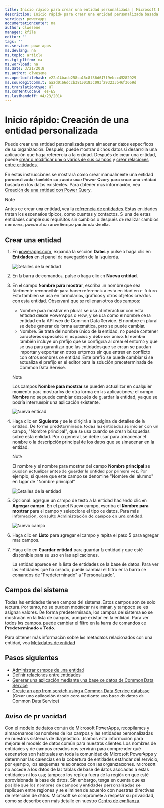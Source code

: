 ```yaml
---
title: Inicio rápido para crear una entidad personalizada | Microsoft Docs
description: Inicio rápido para crear una entidad personalizada basada en otra entidad o desde cero.
services: powerapps
documentationcenter: na
author: clwesene
manager: kfile
editor: ''
tags: ''
ms.service: powerapps
ms.devlang: na
ms.topic: article
ms.tgt_pltfrm: na
ms.workload: na
ms.date: 3/21/2018
ms.author: clwesene
ms.openlocfilehash: e22a18bacb258ca46c8f36d647f9ebcc45282929
ms.sourcegitcommit: aa2d0166dccb38100183c093f293233b46f3669d
ms.translationtype: HT
ms.contentlocale: es-ES
ms.lasthandoff: 04/23/2018
---
```

# <a name="quickstart-create-a-custom-entity"></a>Inicio rápido: Creación de una entidad personalizada
Puede crear una entidad personalizada para almacenar datos específicos de su organización. Después, puede mostrar dichos datos si desarrolla una aplicación que haga referencia a la entidad. Después de crear una entidad, puede [crear o modificar uno o varios de sus campos](data-platform-manage-fields.md) y [crear relaciones entre entidades](data-platform-entity-lookup.md).

En estas instrucciones se mostrará cómo crear manualmente una entidad personalizada; también se puede usar Power Query para crear una entidad basada en los datos existentes. Para obtener más información, vea [Creación de una entidad con Power Query](data-platform-cds-newentity-pq.md).

> [!NOTE]
> Antes de crear una entidad, vea la [referencia de entidades](../../developer/common-data-service/reference/about-entity-reference.md). Estas entidades tratan los escenarios típicos, como cuentas y contactos. Si una de estas entidades cumple sus requisitos sin cambios o después de realizar cambios menores, puede ahorrarse tiempo partiendo de ella.

## <a name="create-an-entity"></a>Crear una entidad
1. En [powerapps.com](https://web.powerapps.com), expanda la sección **Datos** y pulse o haga clic en **Entidades** en el panel de navegación de la izquierda.

    ![Detalles de la entidad](./media/data-platform-cds-create-entity/entitylist.png "lista de entidades")

2. En la barra de comandos, pulse o haga clic en **Nueva entidad**.
3. En el campo **Nombre para mostrar**, escriba un nombre que sea fácilmente reconocible para hacer referencia a esta entidad en el futuro. Esto también se usa en formularios, gráficos y otros objetos creados con esta entidad. Observará que se rellenan otros dos campos:

    * Nombre para mostrar en plural: se usa al interactuar con esta entidad desde PowerApps o Flow, y se usa como el nombre de la entidad en la API web de Common Data Service. El nombre en plural se debe generar de forma automática, pero se puede cambiar.
    * Nombre. Se trata del nombre único de la entidad, no puede contener caracteres especiales ni espacios y debe ser único. El nombre también incluye un prefijo que se configura al crear el entorno y que se usa para garantizar que las entidades que se crean se puedan importar y exportar en otros entornos sin que entren en conflicto con otros nombres de entidad. Este prefijo se puede cambiar si se actualiza el prefijo en el editor para la solución predeterminada de Common Data Service.

    > [!NOTE]
    > Los campos **Nombre para mostrar** se pueden actualizar en cualquier momento para mostrarlos de otra forma en las aplicaciones; el campo **Nombre** no se puede cambiar después de guardar la entidad, ya que se podría interrumpir una aplicación existente.

    ![Nueva entidad](./media/data-platform-cds-create-entity/newentitypanel.png "Panel Nueva entidad")

4. Haga clic en **Siguiente** y se le dirigirá a la página de detalles de la entidad. De forma predeterminada, todas las entidades se inician con un campo, "Nombre principal", que se usa cuando se crean búsquedas sobre esta entidad. Por lo general, se debe usar para almacenar el nombre o la descripción principal de los datos que se almacenan en la entidad.

    > [!NOTE]
    > El nombre y el nombre para mostrar del campo **Nombre principal** se pueden actualizar antes de guardar la entidad por primera vez. Por ejemplo, si quiere que este campo se denomine "Nombre del alumno" en lugar de "Nombre principal"

    ![Detalles de la entidad](./media/data-platform-cds-create-entity/newentitydetails.png "Detalles de la nueva entidad")

5. Opcional: agregue un campo de texto a la entidad haciendo clic en **Agregar campo**. En el panel Nuevo campo, escriba el **Nombre para mostrar** para el campo y seleccione el tipo de datos. Para más información, consulte [Administración de campos en una entidad](data-platform-manage-fields.md).

    ![Nuevo campo](./media/data-platform-cds-create-entity/newfieldpanel-2.png "Panel Nuevo campo")


6. Haga clic en **Listo** para agregar el campo y repita el paso 5 para agregar más campos.
7. Haga clic en **Guardar entidad** para guardar la entidad y que esté disponible para su uso en las aplicaciones.

    La entidad aparece en la lista de entidades de la base de datos. Para ver las entidades que ha creado, puede cambiar el filtro en la barra de comandos de "Predeterminado" a "Personalizado".

## <a name="system-fields"></a>Campos del sistema
Todas las entidades tienen campos del sistema. Estos campos son de solo lectura. Por tanto, no se pueden modificar ni eliminar, y tampoco se les asignan valores. De forma predeterminada, los campos del sistema no se mostrarán en la lista de campos, aunque existan en la entidad. Para ver todos los campos, puede cambiar el filtro en la barra de comandos de **Predeterminado** a **Todo**.

Para obtener más información sobre los metadatos relacionados con una entidad, vea [Metadatos de entidad](../../developer/common-data-service/entity-metadata.md)

## <a name="next-steps"></a>Pasos siguientes
* [Administrar campos de una entidad](data-platform-manage-fields.md)
* [Definir relaciones entre entidades](data-platform-entity-lookup.md)
* [Generar una aplicación mediante una base de datos de Common Data Service](../canvas-apps/data-platform-create-app.md)
* [Create an app from scratch using a Common Data Service database](../canvas-apps/data-platform-create-app-scratch.md) (Crear una aplicación desde cero mediante una base de datos de Common Data Service)

## <a name="privacy-notice"></a>Aviso de privacidad
Con el modelo de datos común de Microsoft PowerApps, recopilamos y almacenamos los nombres de los campos y las entidades personalizadas en nuestros sistemas de diagnóstico.  Usamos esta información para mejorar el modelo de datos común para nuestros clientes. Los nombres de entidades y de campos creados nos servirán para comprender qué escenarios son habituales en toda la comunidad de Microsoft PowerApps y determinar las carencias en la cobertura de entidades estándar del servicio, por ejemplo, los esquemas relacionados con las organizaciones. Microsoft no accede a los datos de las tablas de base de datos asociadas a estas entidades ni los usa; tampoco los replica fuera de la región en que esté aprovisionada la base de datos. Sin embargo, tenga en cuenta que es posible que los nombres de campos y entidades personalizadas se repliquen entre regiones y se eliminen de acuerdo con nuestras directivas de retención de datos. Microsoft se compromete a respetar su privacidad, como se describe con más detalle en nuestro [Centro de confianza](https://www.microsoft.com/trustcenter/Privacy/default.aspx).


